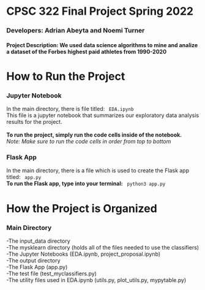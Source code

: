 # CPSC 322 Final Project Spring 2022
<h3> Developers: Adrian Abeyta and Noemi Turner </h3>  
<h4> Project Description: We used data science algorithms to mine and analize a dataset of the Forbes highest paid athletes from 1990-2020</h4>

# How to Run the Project

<h3> Jupyter Notebook </h3>

In the main directory, there is file titled: <code> EDA.ipynb </code> <br>
This file is a jupyter notebook that summarizes our exploratory data analysis results for the project. <br>
<br>**To run the project, simply run the code cells inside of the notebook.** <br>
*Note: Make sure to run the code cells in order from top to bottom*

<h3> Flask App </h3>

In the main directory, there is a file which is used to create the Flask app titled: <code> app.py </code> <br>
**To run the Flask app, type into your terminal:** <code> python3 app.py </code> <br>



# How the Project is Organized

<h3> Main Directory </h3> 
-The input_data directory <br>
-The mysklearn directory (holds all of the files needed to use the classifiers) <br>
-The Jupyter Notebooks (EDA.ipynb, project_proposal.ipynb)  <br>
-The output directory <br>
-The Flask App (app.py) <br>
-The test file (test_myclassifiers.py) <br>
-The utility files used in EDA.ipynb (utils.py, plot_utils.py, mypytable.py)
